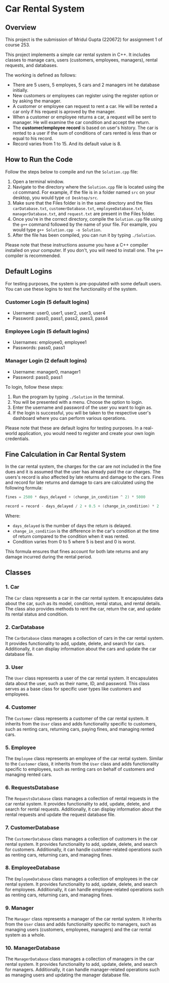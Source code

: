 # Car Rental System

## Overview
This project is the submission of Mridul Gupta (220672) for assignment 1 of course 253.

This project implements a simple car rental system in C++. It includes classes to manage cars, users (customers, employees, managers), rental requests, and databases.

The working is defined as follows:
- There are 5 users, 5 employes, 5 cars and 2 managers int he database initially.
- New customers or employees can register using the register option or by asking the manager.
- A customer or employee can request to rent a car. He will be rented a car only if his request is aproved by the manager.
- When a customer or employee returns a car, a request will be sent to manager. He will examine the car condition and accept the return.
- The <b> customer/employee record</b> is based on user's history. The car is rented to a user if the sum of conditions of cars rented is less than or equal to his record.
- Record varies from 1 to 15. And its default value is 8.
## How to Run the Code

Follow the steps below to compile and run the `Solution.cpp` file:

1. Open a terminal window.
2. Navigate to the directory where the `Solution.cpp` file is located using the `cd` command. For example, if the file is in a folder named `src` on your desktop, you would type `cd Desktop/src`.
3. Make sure that the Files folder is in the same directory and the files `carDatabase.txt`, `customerDatabase.txt`, `employeeDatabase.txt`, `managerDatabase.txt`, and `request.txt` are present in the Files folder.
4. Once you're in the correct directory, compile the `Solution.cpp` file using the `g++` command followed by the name of your file. For example, you would type `g++ Solution.cpp -o Solution`.
5. After the file has been compiled, you can run it by typing `./Solution`.


Please note that these instructions assume you have a C++ compiler installed on your computer. If you don't, you will need to install one. The `g++` compiler is recommended.
## Default Logins

For testing purposes, the system is pre-populated with some default users. You can use these logins to test the functionality of the system.

### Customer Login (5 default logins)

- Username: user0, user1, user2, user3, user4
- Password: pass0, pass1, pass2, pass3, pass4

### Employee Login (5 default logins)

- Usernames: employee0, employee1
- Passwords: pass0, pass1

### Manager Login (2 default logins)

- Username: manager0, manager1
- Password: pass0, pass1

To login, follow these steps:

1. Run the program by typing `./Solution` in the terminal.
2. You will be presented with a menu. Choose the option to login.
3. Enter the username and password of the user you want to login as.
4. If the login is successful, you will be taken to the respective user's dashboard where you can perform various operations.

Please note that these are default logins for testing purposes. In a real-world application, you would need to register and create your own login credentials.

## Fine Calculation in Car Rental System

In the car rental system, the charges for the car are not included in the fine dues and it is assumed that the user has already paid the car charges. The users's record is also affected by late returns and damage to the cars. Fines and record for late returns and damage to cars are calculated using the following formula:
```cpp
fines = 2500 * days_delayed + (change_in_condition ^ 2) * 5000

record = record - days_delayed / 2 + 0.5 + (change_in_condition) * 2
```


Where:
- `days_delayed` is the number of days the return is delayed.
- `change_in_condition` is the difference in the car's condition at the time of return compared to the condition when it was rented. 
- Condition varies from 0 to 5 where 5 is best and 0 is worst.

This formula ensures that fines account for both late returns and any damage incurred during the rental period.

## Classes

### 1. Car

The `Car` class represents a car in the car rental system. It encapsulates data about the car, such as its model, condition, rental status, and rental details. The class also provides methods to rent the car, return the car, and update its rental status and condition.

### 2. CarDatabase

The `CarDatabase` class manages a collection of cars in the car rental system. It provides functionality to add, update, delete, and search for cars. Additionally, it can display information about the cars and update the car database file.

### 3. User

The `User` class represents a user of the car rental system. It encapsulates data about the user, such as their name, ID, and password. This class serves as a base class for specific user types like customers and employees.

### 4. Customer

The `Customer` class represents a customer of the car rental system. It inherits from the `User` class and adds functionality specific to customers, such as renting cars, returning cars, paying fines, and managing rented cars.

### 5. Employee

The `Employee` class represents an employee of the car rental system. Similar to the `Customer` class, it inherits from the `User` class and adds functionality specific to employees, such as renting cars on behalf of customers and managing rented cars.

### 6. RequestsDatabase

The `RequestsDatabase` class manages a collection of rental requests in the car rental system. It provides functionality to add, update, delete, and search for rental requests. Additionally, it can display information about the rental requests and update the request database file.

### 7. CustomerDatabase

The `CustomerDatabase` class manages a collection of customers in the car rental system. It provides functionality to add, update, delete, and search for customers. Additionally, it can handle customer-related operations such as renting cars, returning cars, and managing fines.

### 8. EmployeeDatabase

The `EmployeeDatabase` class manages a collection of employees in the car rental system. It provides functionality to add, update, delete, and search for employees. Additionally, it can handle employee-related operations such as renting cars, returning cars, and managing fines.

### 9. Manager

The `Manager` class represents a manager of the car rental system. It inherits from the `User` class and adds functionality specific to managers, such as managing users (customers, employees, managers) and the car rental system as a whole.

### 10. ManagerDatabase

The `ManagerDatabase` class manages a collection of managers in the car rental system. It provides functionality to add, update, delete, and search for managers. Additionally, it can handle manager-related operations such as managing users and updating the manager database file.
